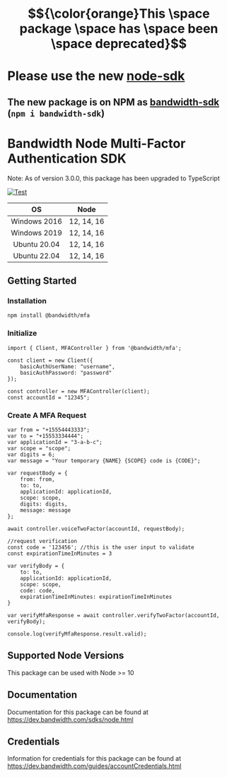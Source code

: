 # $${\color{orange}This \space package  \space has  \space been  \space deprecated}$$
# Please use the new [node-sdk](https://github.com/Bandwidth/node-sdk)
## The new package is on NPM as [bandwidth-sdk](https://www.npmjs.com/package/bandwidth-sdk) (`npm i bandwidth-sdk`)

# Bandwidth Node Multi-Factor Authentication SDK

Note: As of version 3.0.0, this package has been upgraded to TypeScript

[![Test](https://github.com/Bandwidth/node-mfa/actions/workflows/test.yml/badge.svg)](https://github.com/Bandwidth/node-mfa/actions/workflows/test.yml)

| **OS** | **Node** |
|:---:|:---:|
| Windows 2016 | 12, 14, 16 |
| Windows 2019 | 12, 14, 16 |
| Ubuntu 20.04 | 12, 14, 16 |
| Ubuntu 22.04 | 12, 14, 16 |

## Getting Started

### Installation

```
npm install @bandwidth/mfa
```

### Initialize

```
import { Client, MFAController } from '@bandwidth/mfa';

const client = new Client({
    basicAuthUserName: "username",
    basicAuthPassword: "password"
});

const controller = new MFAController(client);
const accountId = "12345";
```

### Create A MFA Request

```
var from = "+15554443333";
var to = "+15553334444";
var applicationId = "3-a-b-c";
var scope = "scope";
var digits = 6;
var message = "Your temporary {NAME} {SCOPE} code is {CODE}";

var requestBody = {
    from: from,
    to: to,
    applicationId: applicationId,
    scope: scope,
    digits: digits,
    message: message
};

await controller.voiceTwoFactor(accountId, requestBody);

//request verification
const code = '123456'; //this is the user input to validate
const expirationTimeInMinutes = 3

var verifyBody = {
    to: to,
    applicationId: applicationId,
    scope: scope,
    code: code,
    expirationTimeInMinutes: expirationTimeInMinutes
}

var verifyMfaResponse = await controller.verifyTwoFactor(accountId, verifyBody);

console.log(verifyMfaResponse.result.valid);
```

## Supported Node Versions

This package can be used with Node >= 10

## Documentation

Documentation for this package can be found at https://dev.bandwidth.com/sdks/node.html

## Credentials

Information for credentials for this package can be found at https://dev.bandwidth.com/guides/accountCredentials.html
